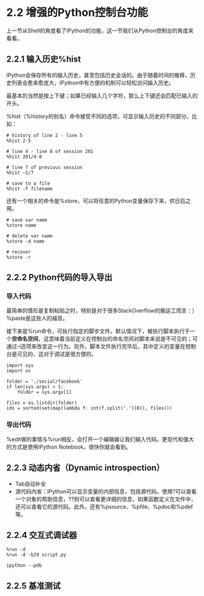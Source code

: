 # 2.2 增强的Python控制台功能

上一节从Shell的角度看了IPython的功能，这一节我们从Python控制台的角度来看看。

## 2.2.1 输入历史%hist

IPython会保存所有的输入历史，甚至包括历史会话的。由于随着时间的推移，历史列表会愈来愈庞大，IPython中有方便的机制可以轻松访问输入历史。

最基本的当然是按上下键；如果已经输入几个字符，那么上下键还会匹配已输入的开头。

%hist（%history的别名）命令接受不同的选项，可显示输入历史的不同部分。比如：

```
# history of line 2 - line 5
%hist 2-5

# line 4 - line 8 of session 201
%hist 201/4-8

# line 7 of previous session
%hist ~1/7

# save to a file
%hist -f filename
```

还有一个相关的命令是%store，可以将任意的Python变量保存下来，供日后之用。

```
# save var name
%store name

# delete var name
%store -d name

# recover
%store -r
```

## 2.2.2 Python代码的导入导出

### 导入代码

最简单的情形是复制粘贴之时，特别是对于很多StackOverflow的搬运工而言：）%paste是这些人的福音。

接下来是%run命令，可执行指定的脚步文件。默认情况下，被执行脚本执行于一个**空命名空间**，这意味着当前定义在控制台的命名空间对脚本来说是不可见的；可通过-i选项来改变这一行为。另外，脚本文件执行完毕后，其中定义的变量在控制台是可见的，这对于调试是很方便的。

```
import sys
import os

folder = './social/facebook'
if len(sys.argv) > 1:
    folder = sys.argv[1]

files = os.listdir(folder)
ids = sorted(set(map(lambda f: int(f.split('.')[0]), files)))
```
### 导出代码

%edit做的事情与%run相反，会打开一个编辑器让我们输入代码。更现代和强大的方式是使用IPython Notebook，很快你就会看到。

## 2.2.3 动态内省（Dynamic introspection）

* Tab自动补全
* 源代码内省：IPython可以显示变量的内部信息，包括源代码。使用?可以查看一个对象的帮助信息，??则可以查看更详细的信息，如果函数定义在文件中，还可以查看它的源代码。此外，还有%psource、%pfile、%pdoc和%pdef等。

## 2.2.4 交互式调试器

```
%run -d
%run -d -b29 script.py

ipython --pdb

```

## 2.2.5 基准测试






